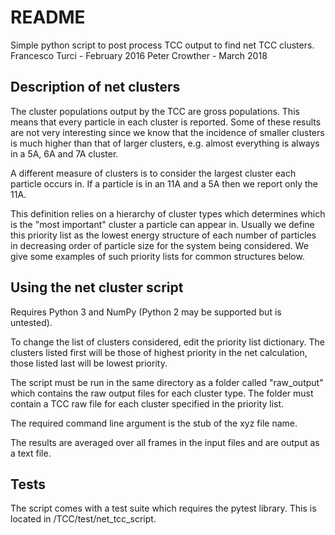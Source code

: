 # README #

Simple python script to post process TCC output to find net TCC clusters.
Francesco Turci - February 2016
Peter Crowther - March 2018

## Description of net clusters

The cluster populations output by the TCC are gross populations. This means that every particle in each cluster is reported. Some of these results are not very interesting since we know that the incidence of smaller clusters is much higher than that of larger clusters, e.g. almost everything is always in a 5A, 6A and 7A cluster.

A different measure of clusters is to consider the largest cluster each particle occurs in. If a particle is in an 11A and a 5A then we report only the 11A.

This definition relies on a hierarchy of cluster types which determines which is the "most important" cluster a particle can appear in. Usually we define this priority list as the lowest energy structure of each number of particles in decreasing order of particle size for the system being considered. We give some examples of such priority lists for common structures below.

## Using the net cluster script
Requires Python 3 and NumPy (Python 2 may be supported but is untested).

To change the list of clusters considered, edit the priority list dictionary. The clusters listed first will be those of highest priority in the net calculation, those listed last will be lowest priority.

The script must be run in the same directory as a folder called "raw_output" which contains the raw output files for each cluster type. The folder must contain a TCC raw file for each cluster specified in the priority list.

The required command line argument is the stub of the xyz file name.

The results are averaged over all frames in the input files and are output as a text file.

## Tests

The script comes with a test suite which requires the pytest library. This is located in /TCC/test/net_tcc_script.